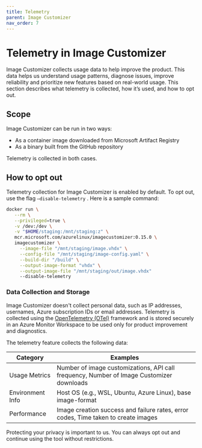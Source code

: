```yaml
---
title: Telemetry
parent: Image Customizer
nav_order: 7
---
```


# Telemetry in Image Customizer

Image Customizer collects usage data to help improve the product. This data
helps us understand usage patterns, diagnose issues, improve reliability and
prioritize new features based on real-world usage. This section describes what
telemetry is collected, how it’s used, and how to opt out. 

## Scope 

Image Customizer can be run in two ways:

- As a container image downloaded from Microsoft Artifact Registry
- As a binary built from the GitHub repository

Telemetry is collected in both cases. 

## How to opt out 

Telemetry collection for Image Customizer is enabled by default. To opt out, use
the flag `–disable-telemetry` . Here is a sample command: 

```bash
docker run \
   --rm \
   --privileged=true \
   -v /dev:/dev \
   -v "$HOME/staging:/mnt/staging:z" \
   mcr.microsoft.com/azurelinux/imagecustomizer:0.15.0 \
   imagecustomizer \
     --image-file "/mnt/staging/image.vhdx" \
     --config-file "/mnt/staging/image-config.yaml" \
     --build-dir "/build" \
     --output-image-format "vhdx" \
     --output-image-file "/mnt/staging/out/image.vhdx"
     --disable-telemetry
```

### Data Collection and Storage 

Image Customizer doesn't collect personal data, such as IP addresses, usernames,
Azure subscription IDs or email addresses. Telemetry is collected using the
[OpenTelemetry (OTel)](https://learn.microsoft.com/en-us/azure/azure-monitor/app/opentelemetry-overview)
framework and is stored securely in an Azure Monitor Workspace to be used only
for product improvement and diagnostics. 

The telemetry feature collects the following data: 

| Category          |Examples                                                                  |
|-------------------|--------------------------------------------------------------------------|
| Usage Metrics     | Number of image customizations, API call frequency, Number of Image Customizer downloads |
| Environment Info  | Host OS (e.g., WSL, Ubuntu, Azure Linux), base image-format              |
| Performance       | Image creation success and failure rates, error codes, Time taken to create images |


Protecting your privacy is important to us. You can always opt out and continue
using the tool without restrictions.
